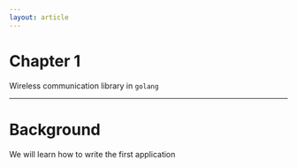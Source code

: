 ```yaml
---
layout: article
---
```

# Chapter 1

Wireless communication library in `golang` 

--------
# Background 


We will learn how to write the first application